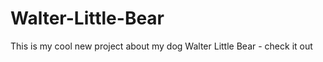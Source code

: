 Walter-Little-Bear
==================

This is my cool new project about my dog Walter Little Bear - check it out
